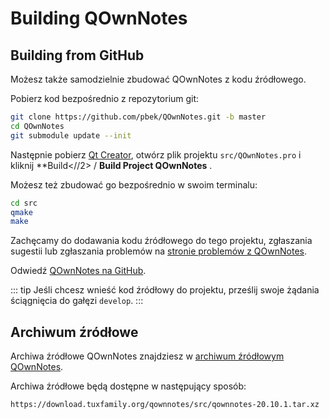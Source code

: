 # Building QOwnNotes

## Building from GitHub

Możesz także samodzielnie zbudować QOwnNotes z kodu źródłowego.

Pobierz kod bezpośrednio z repozytorium git:

```bash
git clone https://github.com/pbek/QOwnNotes.git -b master
cd QOwnNotes
git submodule update --init
```

Następnie pobierz [Qt Creator](https://www.qt.io/download-open-source), otwórz plik projektu `src/QOwnNotes.pro` i kliknij **Build<//2> / **Build Project QOwnNotes** .</p>

Możesz też zbudować go bezpośrednio w swoim terminalu:

```bash
cd src
qmake
make
```

Zachęcamy do dodawania kodu źródłowego do tego projektu, zgłaszania sugestii lub zgłaszania problemów na [stronie problemów z QOwnNotes](https://github.com/pbek/QOwnNotes/issues).

Odwiedź [QOwnNotes na GitHub](https://github.com/pbek/QOwnNotes).

::: tip
Jeśli chcesz wnieść kod źródłowy do projektu, prześlij swoje żądania ściągnięcia do gałęzi `develop`.
:::

## Archiwum źródłowe

Archiwa źródłowe QOwnNotes znajdziesz w [archiwum źródłowym QOwnNotes](https://download.tuxfamily.org/qownnotes/src/).

Archiwa źródłowe będą dostępne w następujący sposób:

`https://download.tuxfamily.org/qownnotes/src/qownnotes-20.10.1.tar.xz`

